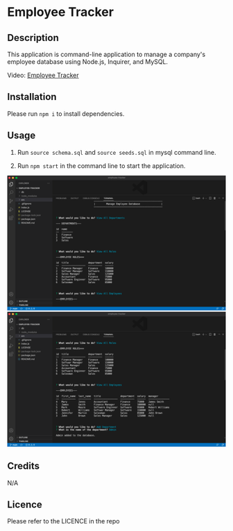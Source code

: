 # Employee Tracker


## Description

This application is command-line application to manage a company's employee database using Node.js, Inquirer, and MySQL.

Video: [Employee Tracker](https://drive.google.com/file/d/1pYrQHDohtXySltrhxXGcaG4A1PXucKWJ/view?usp=share_link)


## Installation

Please run `npm i` to install dependencies.

## Usage

1. Run `source schema.sql` and `source seeds.sql` in mysql command line.

2. Run `npm start` in the command line to start the application.


![scrennshot-01](./assets/images/screenshot-01.png)
![screenshot-02](./assets/images/screenshot-02.png)


## Credits

N/A

## Licence

Please refer to the LICENCE in the repo
